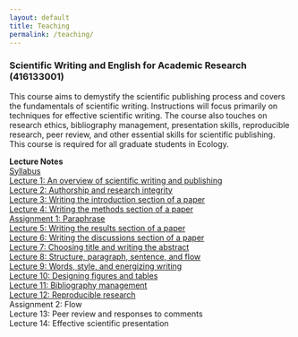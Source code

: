 ```yaml
---
layout: default
title: Teaching
permalink: /teaching/
---
```


### **Scientific Writing and English for Academic Research (416133001)**

This course aims to demystify the scientific publishing process and covers the fundamentals of scientific writing. Instructions will focus primarily on techniques for effective scientific writing. The course also touches on research ethics, bibliography management, presentation skills, reproducible research, peer review, and other essential skills for scientific publishing. This course is required for all graduate students in Ecology.

**Lecture Notes**\
[Syllabus](/files/course_materials/Syllabus.pdf)\
[Lecture 1: An overview of scientific writing and publishing](/files/course_materials/Lecture1_overview.pdf)\
[Lecture 2: Authorship and research integrity](/files/course_materials/Lecture2_authorship.pdf)\
[Lecture 3: Writing the introduction section of a paper](/files/course_materials/Lecture3_introduction.pdf)\
[Lecture 4: Writing the methods section of a paper](/files/course_materials/Lecture4_methods.pdf)\
[Assignment 1: Paraphrase](/files/course_materials/Assignment1_paraphrase.pdf)\
[Lecture 5: Writing the results section of a paper](/files/course_materials/Lecture5_results.pdf)\
[Lecture 6: Writing the discussions section of a paper](/files/course_materials/Lecture6_discussion.pdf)\
[Lecture 7: Choosing title and writing the abstract](/files/course_materials/Lecture7_abstract.pdf)\
[Lecture 8: Structure, paragraph, sentence, and flow](/files/course_materials/Lecture8_structure.pdf)\
[Lecture 9: Words, style, and energizing writing](/files/course_materials/Lecture9_words.pdf)\
[Lecture 10: Designing figures and tables](/files/course_materials/Lecture10_figures.pdf)\
[Lecture 11: Bibliography management](/files/course_materials/Lecture11_bibliography.pdf)\
[Lecture 12: Reproducible research](/files/course_materials/Lecture12_reproducibility.pdf)\
Assignment 2: Flow\
Lecture 13: Peer review and responses to comments\
Lecture 14: Effective scientific presentation
